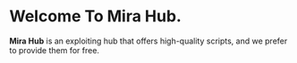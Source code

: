 # Welcome To Mira Hub.
**Mira Hub** is an exploiting hub that offers high-quality scripts, and we prefer to provide them for free.

